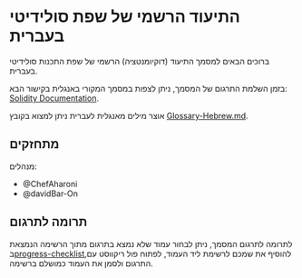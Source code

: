 # התיעוד הרשמי של שפת סולידיטי בעברית

ברוכים הבאים למסמך התיעוד (דוקיומנטציה) הרשמי של שפת התכנות סולידיטי בעברית.

בזמן השלמת התרגום של המסמך, ניתן לצפות במסמך המקורי באנגלית בקישור הבא: [Solidity Documentation](https://solidity.readthedocs.io/en/latest/).

אוצר מילים מאנגלית לעברית ניתן למצוא בקובץ [Glossary-Hebrew.md](Glossary-Hebrew.md).

## מתחזקים

מנהלים:

- @ChefAharoni
- @davidBar-On

## תרומה לתרגום

לתרומה לתרגום המסמך, ניתן לבחור עמוד שלא נמצא בתרגום מתוך הרשימה הנמצאת ב[progress-checklist](maintainers/progress-checklist.md),להוסיף את שמכם לרשימת ליד העמוד, לפתוח פול ריקווסט עם התרגום ולסמן את העמוד כמושלם ברשימה.
